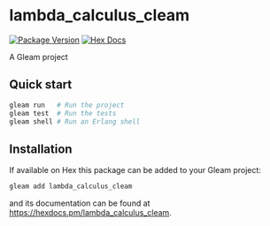 # lambda_calculus_cleam

[![Package Version](https://img.shields.io/hexpm/v/lambda_calculus_cleam)](https://hex.pm/packages/lambda_calculus_cleam)
[![Hex Docs](https://img.shields.io/badge/hex-docs-ffaff3)](https://hexdocs.pm/lambda_calculus_cleam/)

A Gleam project

## Quick start

```sh
gleam run   # Run the project
gleam test  # Run the tests
gleam shell # Run an Erlang shell
```

## Installation

If available on Hex this package can be added to your Gleam project:

```sh
gleam add lambda_calculus_cleam
```

and its documentation can be found at <https://hexdocs.pm/lambda_calculus_cleam>.
